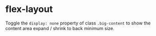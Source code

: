 # flex-layout

Toggle the `display: none` property of class `.big-content` to show the content area expand / shrink to back minimum size.
